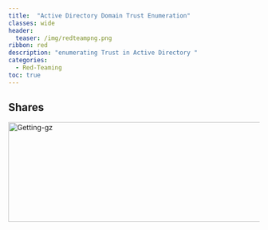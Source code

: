 ```yaml
---
title:  "Active Directory Domain Trust Enumeration"
classes: wide
header:
  teaser: /img/redteampng.png
ribbon: red
description: "enumerating Trust in Active Directory "
categories:
  - Red-Teaming
toc: true
---
```


## Shares


<img src="/img/adpart2/.PNG" alt="Getting-gz" width="800" height="200"> 
